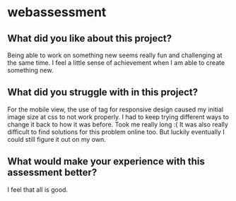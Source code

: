 # webassessment

## What did you like about this project?
Being able to work on something new seems really fun and challenging at the same time. I feel a little sense of achievement when I am able to create something new.

## What did you struggle with in this project?
For the mobile view, the use of <picture> tag for responsive design caused my initial image size at css to not work properly. I had to keep trying different ways to change it back to how it was before. Took me really long :( It was also really difficult to find solutions for this problem online too. But luckily eventually I could still figure it out on my own.
  
## What would make your experience with this assessment better?
I feel that all is good.

